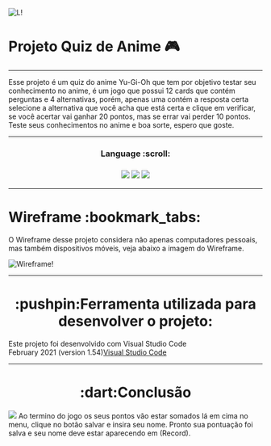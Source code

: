 ![L!](https://img.shields.io/badge/License-MIT-green) 

<h1><strong>Projeto Quiz de Anime 🎮</strong></h1>
<hr>

Esse projeto é um quiz do anime Yu-Gi-Oh que tem por objetivo testar seu conhecimento no anime, é um jogo que possui 12 cards que contém perguntas e 4 alternativas, porém, apenas uma contém a resposta certa selecione a alternativa que você acha que está certa e clique em verificar, se você acertar vai ganhar 20 pontos, mas se errar vai perder 10 pontos. Teste seus conhecimentos no anime e boa sorte, espero que goste.
<hr>

<h3 align="center">
 Language :scroll:
<h3>
<p align="center">
<img src="https://camo.githubusercontent.com/d63d473e728e20a286d22bb2226a7bf45a2b9ac6c72c59c0e61e9730bfe4168c/68747470733a2f2f696d672e736869656c64732e696f2f62616467652f48544d4c352d4533344632363f7374796c653d666f722d7468652d6261646765266c6f676f3d68746d6c35266c6f676f436f6c6f723d7768697465">
<img src="https://camo.githubusercontent.com/3a0f693cfa032ea4404e8e02d485599bd0d192282b921026e89d271aaa3d7565/68747470733a2f2f696d672e736869656c64732e696f2f62616467652f435353332d3135373242363f7374796c653d666f722d7468652d6261646765266c6f676f3d63737333266c6f676f436f6c6f723d7768697465">
<img src="https://camo.githubusercontent.com/9d07c04bdd98c662d5df9d4e1cc1de8446ffeaebca330feb161f1fb8e1188204/68747470733a2f2f696d672e736869656c64732e696f2f62616467652f4a6176615363726970742d4637444631453f7374796c653d666f722d7468652d6261646765266c6f676f3d6a617661736372697074266c6f676f436f6c6f723d626c61636b">
<p>
<hr>
 
<h1><strong>Wireframe :bookmark_tabs:</strong></h1>

O Wireframe desse projeto considera não apenas computadores pessoais, mas também dispositivos móveis, veja abaixo a imagem do Wireframe.

![Wireframe!](https://raw.githubusercontent.com/LucasGaldinno/quiz-anime/main/Screenshots/Wireframe.png)
<hr>

<h1 align="center">
:pushpin:Ferramenta utilizada para desenvolver o projeto:
</h1>
Este projeto foi desenvolvido com Visual Studio Code <br> 
February 2021 (version 1.54)<a href="https://code.visualstudio.com/">Visual Studio Code</a>
<hr>

<h1 align="center">
:dart:Conclusão
</h1>
<img src="https://raw.githubusercontent.com/LucasGaldinno/quiz-anime/main/Screenshots/record.png">
Ao termino do jogo os seus pontos vão estar somados lá em cima no menu, clique no botão salvar e insira seu nome. Pronto sua pontuação foi salva e seu nome deve estar aparecendo em (Record).
